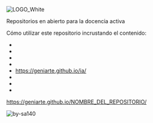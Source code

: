 
![LOGO_White](https://github.com/user-attachments/assets/71c93486-2c54-4eb6-b0b2-d1fe763e4a02)


Repositorios en abierto para la docencia activa

Cómo utilizar este repositorio incrustando el contenido:

-
-
-
-
- https://geniarte.github.io/ia/
-
-
-
https://geniarte.github.io/NOMBRE_DEL_REPOSITORIO/

![by-sa140](https://github.com/user-attachments/assets/524d74f3-9017-4682-90d6-8040b3e3e9d3)

                         

